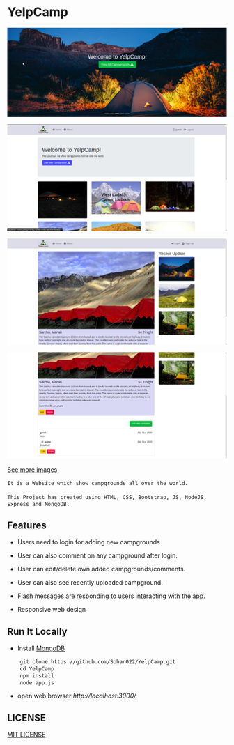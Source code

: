 # YelpCamp

![Landing Page](https://github.com/Sohan022/YelpCamp/blob/master/Demo/Landing_Page.png)

![index](https://github.com/Sohan022/YelpCamp/blob/master/Demo/Index_Page.png)

![showCampground](https://github.com/Sohan022/YelpCamp/blob/master/Demo/Campground_Details.png)

![comments](https://github.com/Sohan022/YelpCamp/blob/master/Demo/comment_On_Campgrounds.png)

[See more images](https://github.com/Sohan022/YelpCamp/blob/master/Demo)
```
It is a Website which show campgrounds all over the world.

This Project has created using HTML, CSS, Bootstrap, JS, NodeJS, Express and MongoDB.
```

## Features

 * Users need to login for adding new campgrounds.
 
 * User can also comment on any campground after login.
 
 * User can edit/delete own added campgrounds/comments. 
 
 * User can also see recently uploaded campground.
 
 * Flash messages are responding to users interacting with the app.
 
 * Responsive web design

 ## Run It Locally
 
 * Install [MongoDB](https://www.mongodb.com/)
 
```
    git clone https://github.com/Sohan022/YelpCamp.git
    cd YelpCamp
    npm install
    node app.js
```
* open web browser *http://localhost:3000/*

## LICENSE

[MIT LICENSE](https://github.com/Sohan022/YelpCamp/blob/master/LICENSE.md)
